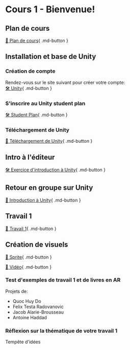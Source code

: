 # Cours 1 - Bienvenue!

## Plan de cours
[📁 Plan de cours](https://cmontmorency365-my.sharepoint.com/:b:/g/personal/lora_boisvert_cmontmorency_qc_ca/EUBSOd1XBz9FtlRAumIpoawBQ0eIzPaiSnY55lTuNJ2AIQ?e=Bo5TuD){ .md-button }   <br>
     

## Installation et base de Unity
### Création de compte

Rendez-vous sur le site suivant pour créer votre compte:   
[🛠️ Unity](https://id.unity.com/en/account/new){ .md-button }   <br>

### S'inscrire au Unity student plan
[🛠️ Student Plan](https://unity.com/products/unity-student){ .md-button }   <br>

### Téléchargement de Unity
[📝 Téléchargement de Unity](./installation/telechargement.md){ .md-button }    

           

## Intro à l'éditeur 
[🛠️ Exercice d'introduction à Unity](./exercices/intro.md){ .md-button }       

## Retour en groupe sur Unity
[📝 Introduction à Unity](./unity/introduction.md){ .md-button }      


## Travail 1
    
[💼 Travail 1](./consignes/travail1.md){ .md-button }     

## Création de visuels
[📝 Sprite](./unity/sprite.md){ .md-button }       

[📝 Vidéo](./unity/video.md){ .md-button }       


### Test d'exemples de travail 1 et de livres en AR
Projets de:       

- Quoc Huy Do    
- Felix Testa Radovanovic    
- Jacob Alarie-Brousseau    
- Antoine Haddad    
  
       

### Réflexion sur la thématique de votre travail 1
Tempête d'idées   
                     
           



